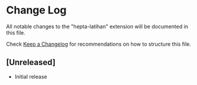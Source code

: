 # Change Log

All notable changes to the "hepta-latihan" extension will be documented in this file.

Check [Keep a Changelog](http://keepachangelog.com/) for recommendations on how to structure this file.

## [Unreleased]

- Initial release